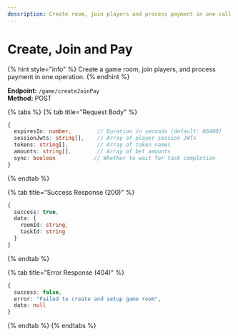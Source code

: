 ```yaml
---
description: Create room, join players and process payment in one call
---
```


# Create, Join and Pay

{% hint style="info" %} Create a game room, join players, and process payment in one operation. {% endhint %}

**Endpoint:** `/game/createJoinPay`  
**Method:** POST

{% tabs %} {% tab title="Request Body" %}

```typescript
{
  expiresIn: number,        // Duration in seconds (default: 86400)
  sessionJwts: string[],    // Array of player session JWTs
  tokens: string[],         // Array of token names
  amounts: string[],        // Array of bet amounts
  sync: boolean            // Whether to wait for task completion
}
```

{% endtab %}

{% tab title="Success Response (200)" %}

```typescript
{
  success: true,
  data: {
    roomId: string,
    taskId: string
  }
}
```

{% endtab %}

{% tab title="Error Response (404)" %}

```typescript
{
  success: false,
  error: "Failed to create and setup game room",
  data: null
}
```

{% endtab %} {% endtabs %}
